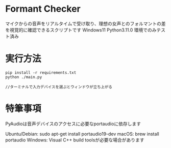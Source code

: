 # Formant Checker
マイクからの音声をリアルタイムで受け取り、理想の女声とのフォルマントの差を視覚的に確認できるスクリプトです
Windows11 Python3.11.0 環境でのみテスト済み
# 実行方法
```
pip install -r requirements.txt
python ./main.py

//ターミナルで入力デバイスを選ぶとウィンドウが立ち上がる
```
# 特筆事項
PyAudioは音声デバイスのアクセスに必要なportaudioに依存します

Ubuntu/Debian: sudo apt-get install portaudio19-dev
macOS: brew install portaudio
Windows: Visual C++ build toolsが必要な場合があります
